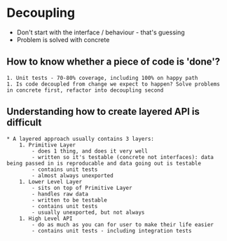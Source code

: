 # Decoupling
* Don't start with the interface / behaviour - that's guessing
* Problem is solved with concrete
## How to know whether a piece of code is 'done'? 
    1. Unit tests - 70-80% coverage, including 100% on happy path
    1. Is code decoupled from change we expect to happen? Solve problems in concrete first, refactor into decoupling second
## Understanding how to create layered API is difficult
    * A layered approach usually contains 3 layers: 
        1. Primitive Layer 
            - does 1 thing, and does it very well
            - written so it's testable (concrete not interfaces): data being passed in is reproducable and data going out is testable
            - contains unit tests
            - almost always unexported
        1. Lower Level Layer
            - sits on top of Primitive Layer
            - handles raw data
            - written to be testable
            - contains unit tests
            - usually unexported, but not always
        1. High Level API
            - do as much as you can for user to make their life easier
            - contains unit tests - including integration tests